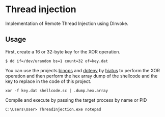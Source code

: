 Thread injection
===
Implementation of Remote Thread Injection using DInvoke.

Usage
---
First, create a 16 or 32-byte key for the XOR operation.
```
$ dd if=/dev/urandom bs=1 count=32 of=key.dat
```
You can use the projects [binops](https://github.com/hiatus/binops) and [dotenv](https://github.com/hiatus/dotenv) by [hiatus](https://github.com/hiatus) to perform the XOR operation and then perform the hex array dump of the shellcode and the key to replace in the code of this project.
```
xor -f key.dat shellcode.sc | .dump.hex.array
```
Compile and execute by passing the target process by name or PID
```
C:\Users\User> ThreadInjection.exe notepad
```
